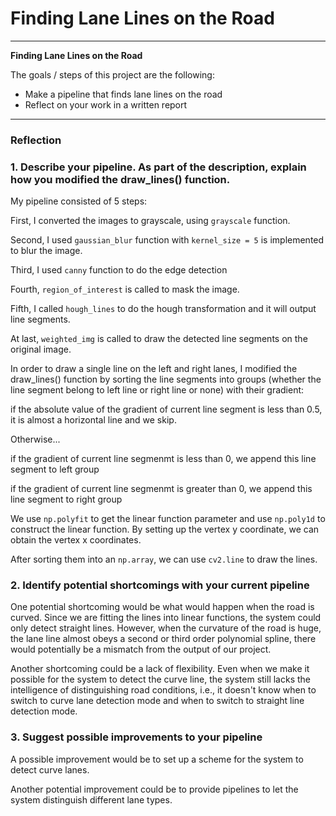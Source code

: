 # **Finding Lane Lines on the Road** 

---

**Finding Lane Lines on the Road**

The goals / steps of this project are the following:
* Make a pipeline that finds lane lines on the road
* Reflect on your work in a written report


[//]: # (Image References)

[image1]: ./examples/grayscale.jpg "Grayscale"

---

### Reflection

### 1. Describe your pipeline. As part of the description, explain how you modified the draw_lines() function.

My pipeline consisted of 5 steps:

First, I converted the images to grayscale, using `grayscale` function.

Second, I used `gaussian_blur` function with `kernel_size = 5` is implemented to blur the image.

Third, I used `canny` function to do the edge detection

Fourth, `region_of_interest` is called to mask the image.

Fifth, I called `hough_lines` to do the hough transformation and it will output line segments.

At last, `weighted_img` is called to draw the detected line segments on the original image.


In order to draw a single line on the left and right lanes, I modified the draw_lines() function by sorting the line segments into groups (whether the line segment belong to left line or right line or none) with their gradient:

if the absolute value of the gradient of current line segment is less than 0.5, it is almost a horizontal line and we skip.

Otherwise...

if the gradient of current line segmenmt is less than 0, we append this line segment to left group 

if the gradient of current line segmenmt is greater than 0, we append this line segment to right group


We use `np.polyfit` to get the linear function parameter and use `np.poly1d` to construct the linear function. By setting up the vertex y coordinate, we can obtain the vertex x coordinates. 

After sorting them into an `np.array`, we can use `cv2.line` to draw the lines.


### 2. Identify potential shortcomings with your current pipeline


One potential shortcoming would be what would happen when the road is curved. Since we are fitting the lines into linear functions, the system could only detect straight lines. However, when the curvature of the road is huge, the lane line almost obeys a second or third order polynomial spline, there would potentially be a mismatch from the output of our project.

Another shortcoming could be a lack of flexibility. Even when we make it possible for the system to detect the curve line, the system still lacks the intelligence of distinguishing road conditions, i.e., it doesn't know when to switch to curve lane detection mode and when to switch to straight line detection mode.


### 3. Suggest possible improvements to your pipeline

A possible improvement would be to set up a scheme for the system to detect curve lanes.

Another potential improvement could be to provide pipelines to let the system distinguish different lane types.
